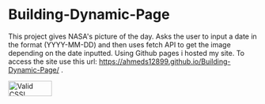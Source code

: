 # Building-Dynamic-Page
This project gives NASA's picture of the day. Asks the user to input a date in the format (YYYY-MM-DD) and then uses fetch API to get the image depending on the date inputted. Using Github pages i hosted my site. To access the site use this url: https://ahmeds12899.github.io/Building-Dynamic-Page/ .
<p>
    <a href="http://jigsaw.w3.org/css-validator/check/referer">
        <img style="border:0;width:88px;height:31px"
            src="http://jigsaw.w3.org/css-validator/images/vcss"
            alt="Valid CSS!" />
    </a>
</p>

